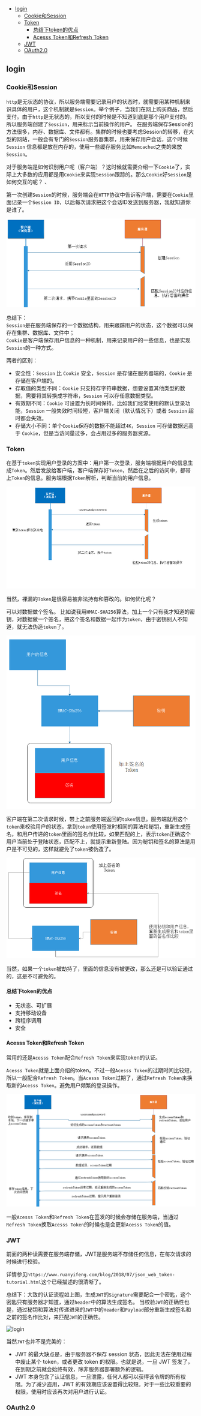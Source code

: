 <!-- START doctoc generated TOC please keep comment here to allow auto update -->
<!-- DON'T EDIT THIS SECTION, INSTEAD RE-RUN doctoc TO UPDATE -->

- [login](#login)
  - [Cookie和Session](#cookie%E5%92%8Csession)
  - [Token](#token)
    - [总结下token的优点](#%E6%80%BB%E7%BB%93%E4%B8%8Btoken%E7%9A%84%E4%BC%98%E7%82%B9)
    - [Acesss Token和Refresh Token](#acesss-token%E5%92%8Crefresh-token)
  - [JWT](#jwt)
  - [OAuth2.0](#oauth20)

<!-- END doctoc generated TOC please keep comment here to allow auto update -->

## login

### Cookie和Session

`http`是无状态的协议，所以服务端需要记录用户的状态时，就需要用某种机制来识具体的用户，这个机制就是`Session`。举个例子，当我们在网上购买商品，然后支付。由于`http`是无状态的，所以支付的时候是不知道到底是那个用户支付的。所以服务端创建了`Session`，用来标示当前操作的用户。
在服务端保存Session的方法很多，内存、数据库、文件都有。集群的时候也要考虑Session的转移，在大型的网站，一般会有专门的`Session`服务器集群，用来保存用户会话，这个时候 `Session` 信息都是放在内存的，使用一些缓存服务比如`Memcached`之类的来放 `Session`。   

对于服务端是如何识别用户呢（客户端）？这时候就需要介绍一下`Cookie`了，实际上大多数的应用都是用`Cookie`来实现`Session`跟踪的。那么`Cookie`好`Session`是如何交互的呢？  、

第一次创建`Session`的时候，服务端会在`HTTP`协议中告诉客户端，需要在`Cookie`里面记录一个`Session ID`，以后每次请求把这个会话ID发送到服务器，我就知道你是谁了。   

![login](images/login-session.png?raw=true)

总结下：  
`Session`是在服务端保存的一个数据结构，用来跟踪用户的状态，这个数据可以保存在集群、数据库、文件中；  
`Cookie`是客户端保存用户信息的一种机制，用来记录用户的一些信息，也是实现`Session`的一种方式。  

两者的区别：  

- 安全性：`Session` 比 `Cookie` 安全，`Session` 是存储在服务器端的，`Cookie` 是存储在客户端的。  
- 存取值的类型不同：`Cookie` 只支持存字符串数据，想要设置其他类型的数据，需要将其转换成字符串，`Session` 可以存任意数据类型。  
- 有效期不同：`Cookie` 可设置为长时间保持，比如我们经常使用的默认登录功能，`Session` 一般失效时间较短，客户端关闭（默认情况下）或者 `Session` 超时都会失效。  
- 存储大小不同：单个`Cookie`保存的数据不能超过`4K`，`Session` 可存储数据远高于 `Cookie`，但是当访问量过多，会占用过多的服务器资源。  

### Token

在基于`token`实现用户登录的方案中：用户第一次登录，服务端根据用户的信息生成`Token`。然后发放给客户端，客户端保存好`Token`，然后在之后的访问中，都带上`Token`的信息。服务端根据`Token`解析，判断当前的用户信息。  

![login](images/login-token-process.png?raw=true)

当然，裸漏的`Token`是很容易被非法持有和篡改的。如何优化呢？  

可以对数据做个签名。 比如说我用`HMAC-SHA256`算法，加上一个只有我才知道的密钥，对数据做一个签名，把这个签名和数据一起作为`token`，由于密钥别人不知道，就无法伪造`token`了。  

![login](images/login-token.png?raw=true)

客户端在第二次请求时候，带上之前服务端返回的`token`信息。服务端就用这个`token`来校验用户的状态。拿到`token`使用签发时相同的算法和秘钥，重新生成签名，和用户传递的`token`里面的签名作比较，如果匹配的上，表示`token`正确这个用户当前处于登陆状态，匹配不上，就提示重新登陆。因为秘钥和签名的算法是用户是不可见的，这样就避免了`token`被伪造了。  

![login](images/login-token-sign.png?raw=true)

当然，如果一个`token`被劫持了，里面的信息没有被更改，那么还是可以验证通过的，这是不可避免的。  

#### 总结下token的优点

- 无状态、可扩展
- 支持移动设备
- 跨程序调用
- 安全

#### Acesss Token和Refresh Token

常用的还是`Acesss Token`配合`Refresh Token`来实现token的认证。  

`Acesss Token`就是上面介绍的token。不过一般`Acesss Token`的过期时间比较短，所以一般配合`Refresh Token`。当`Acesss Token`过期了，通过`Refresh Token`来换取新的`Acesss Token`。避免用户频繁的登录操作。  

![login](images/login-session-refresh.png?raw=true)

一般`Acesss Token`和`Refresh Token`在签发的时候会存储在服务端，当通过`Refresh Token`换取`Acesss Token`的时候也是会更新`Acesss Token`的值。 

### JWT

前面的两种读需要在服务端存储，JWT是服务端不存储任何信息，在每次请求的时候进行校验。  

详情参见`https://www.ruanyifeng.com/blog/2018/07/json_web_token-tutorial.html`这个已经描述的很清晰了。  

总结下：大致的认证流程如上图，生成`JWT`的`Signature`需要配合一个密匙，这个密匙只有服务器才知道，通过`header`中的算法生成签名。 当校验`JWT`的正确性也是，通过秘钥和算法对传递进来的`JWT`中的`Header`和`Payload`部分重新生成签名和之前的签名作比对，来匹配`JWT`的正确性。  

![login](../images/login-jwt.png?raw=true)

当然`JWT`也并不是完美的：  

- JWT 的最大缺点是，由于服务器不保存 session 状态，因此无法在使用过程中废止某个 token，或者更改 token 的权限。也就是说，一旦 JWT 签发了，在到期之前就会始终有效，除非服务器部署额外的逻辑。
- JWT 本身包含了认证信息，一旦泄露，任何人都可以获得该令牌的所有权限。为了减少盗用，JWT 的有效期应该设置得比较短。对于一些比较重要的权限，使用时应该再次对用户进行认证。


### OAuth2.0

